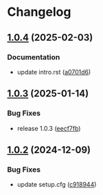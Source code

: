 # Changelog

## [1.0.4](https://github.com/IFCA-Advanced-Computing/pycanon/compare/v1.0.3...v1.0.4) (2025-02-03)


### Documentation

* update intro.rst ([a0701d6](https://github.com/IFCA-Advanced-Computing/pycanon/commit/a0701d64a31225370a0df32a342c09b5e93faa3c))

## [1.0.3](https://github.com/IFCA-Advanced-Computing/pycanon/compare/v1.0.2...v1.0.3) (2025-01-14)


### Bug Fixes

* release 1.0.3 ([eecf7fb](https://github.com/IFCA-Advanced-Computing/pycanon/commit/eecf7fb670ce71f7fca3a037dd6566d7d946198c))

## [1.0.2](https://github.com/IFCA-Advanced-Computing/pycanon/compare/1.0.1...v1.0.2) (2024-12-09)


### Bug Fixes

* update setup.cfg ([c918944](https://github.com/IFCA-Advanced-Computing/pycanon/commit/c91894416a6e01b8597a05555c60edc5cdedce8f))

